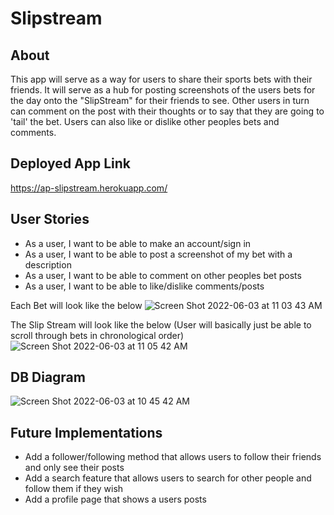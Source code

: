 # Slipstream
## About
This app will serve as a way for users to share their sports bets with their friends. It will serve as a hub for posting screenshots of the users bets for the day onto the "SlipStream" for their friends to see. Other users in turn can comment on the post with their thoughts or to say that they are going to 'tail' the bet. Users can also like or dislike other peoples bets and comments.

## Deployed App Link
https://ap-slipstream.herokuapp.com/

## User Stories
- As a user, I want to be able to make an account/sign in
- As a user, I want to be able to post a screenshot of my bet with a description
- As a user, I want to be able to comment on other peoples bet posts
- As a user, I want to be able to like/dislike comments/posts

Each Bet will look like the below
![Screen Shot 2022-06-03 at 11 03 43 AM](https://user-images.githubusercontent.com/101526418/171881074-1d06a6ba-fb90-412b-a7bd-e9e49cf78f53.png)

The Slip Stream will look like the below (User will basically just be able to scroll through bets in chronological order)
![Screen Shot 2022-06-03 at 11 05 42 AM](https://user-images.githubusercontent.com/101526418/171881183-07eced85-d917-43eb-8feb-bcc365fd8ef5.png)


## DB Diagram
![Screen Shot 2022-06-03 at 10 45 42 AM](https://user-images.githubusercontent.com/101526418/171879310-fc59a770-90f7-48f2-b077-4f920ab45555.png)

## Future Implementations
- Add a follower/following method that allows users to follow their friends and only see their posts
- Add a search feature that allows users to search for other people and follow them if they wish
- Add a profile page that shows a users posts
